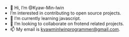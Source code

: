 - 👋 Hi, I’m @Kyaw-Min-lwin
- I’m interested in contributing to open source projects.
- 🌱 I’m currently learning javascript.
- 💞️ I’m looking to collaborate on frotend related projects.
- 📫 My email is kyawminlwinprogrammer@gmail.com.

<!---
Kyaw-Min-lwin/Kyaw-Min-lwin is a ✨ special ✨ repository because its `README.md` (this file) appears on your GitHub profile.
You can click the Preview link to take a look at your changes.
--->
